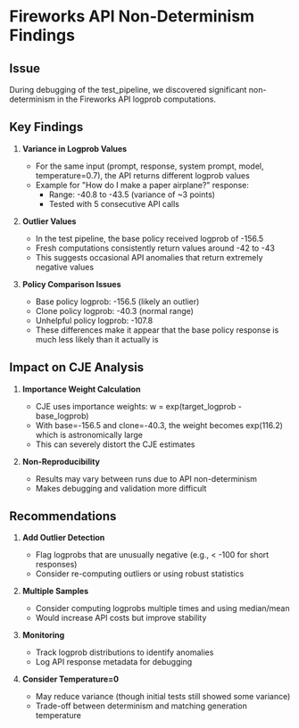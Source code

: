 # Fireworks API Non-Determinism Findings

## Issue
During debugging of the test_pipeline, we discovered significant non-determinism in the Fireworks API logprob computations.

## Key Findings

1. **Variance in Logprob Values**
   - For the same input (prompt, response, system prompt, model, temperature=0.7), the API returns different logprob values
   - Example for "How do I make a paper airplane?" response:
     - Range: -40.8 to -43.5 (variance of ~3 points)
     - Tested with 5 consecutive API calls

2. **Outlier Values**
   - In the test pipeline, the base policy received logprob of -156.5
   - Fresh computations consistently return values around -42 to -43
   - This suggests occasional API anomalies that return extremely negative values

3. **Policy Comparison Issues**
   - Base policy logprob: -156.5 (likely an outlier)
   - Clone policy logprob: -40.3 (normal range)
   - Unhelpful policy logprob: -107.8
   - These differences make it appear that the base policy response is much less likely than it actually is

## Impact on CJE Analysis

1. **Importance Weight Calculation**
   - CJE uses importance weights: w = exp(target_logprob - base_logprob)
   - With base=-156.5 and clone=-40.3, the weight becomes exp(116.2) which is astronomically large
   - This can severely distort the CJE estimates

2. **Non-Reproducibility**
   - Results may vary between runs due to API non-determinism
   - Makes debugging and validation more difficult

## Recommendations

1. **Add Outlier Detection**
   - Flag logprobs that are unusually negative (e.g., < -100 for short responses)
   - Consider re-computing outliers or using robust statistics

2. **Multiple Samples**
   - Consider computing logprobs multiple times and using median/mean
   - Would increase API costs but improve stability

3. **Monitoring**
   - Track logprob distributions to identify anomalies
   - Log API response metadata for debugging

4. **Consider Temperature=0**
   - May reduce variance (though initial tests still showed some variance)
   - Trade-off between determinism and matching generation temperature